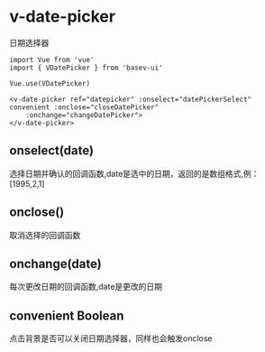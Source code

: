 # v-date-picker

日期选择器

```
import Vue from 'vue'
import { VDatePicker } from 'basev-ui'

Vue.use(VDatePicker)

<v-date-picker ref="datepicker" :onselect="datePickerSelect" convenient :onclose="closeDatePicker"
    :onchange="changeDatePicker">
</v-date-picker>
```

## onselect(date)
选择日期并确认的回调函数,date是选中的日期，返回的是数组格式,例：[1995,2,1]

## onclose()
取消选择的回调函数

## onchange(date)
每次更改日期的回调函数,date是更改的日期

## convenient Boolean
点击背景是否可以关闭日期选择器，同样也会触发onclose


